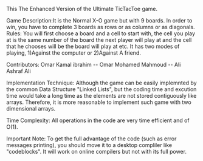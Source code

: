 This The Enhanced Version of the Ultimate TicTacToe game.

Game Description:It is the Normal X-O game but with 9 boards. In order to win, you have to complete 3 boards as rows or as columns or as diagonals.
Rules: You will first choose a board and a cell to start with, the cell you play at is the same number of the board the next player will play at and the
cell that he chooses will be the board  will play at etc.
It has two modes of playing, 1)Against the computer or 2)Against A friend.

Contributors:
Omar Kamal ibrahim -- Omar Mohamed Mahmoud -- Ali Ashraf Ali

Implementation Technique:
Although the game can be easily implemnted by the common Data Structure "Linked Lists", but the coding time and excution time would take a long time as the elements are not stored contiguously like arrays. Therefore, it is more reasonable to implement such game with two dimensional arrays.

Time Complexity: All operations in the code are very time efficient and of O(1).

Important Note: To get the full advantage of the code (such as error messages printing), you should move it to a desktop compliler like "codeblocks". It will work on online compilers but not with its full power.
